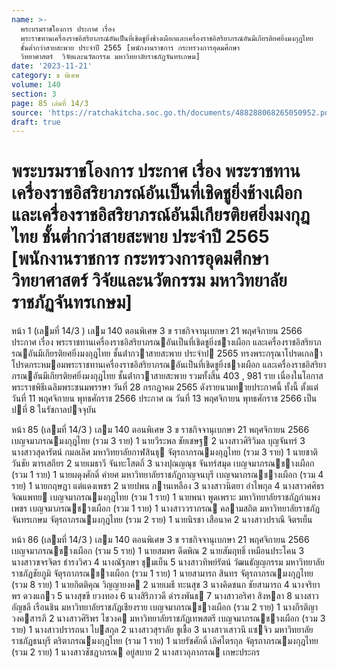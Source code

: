 ```yaml
---
name: >-
  พระบรมราชโองการ ประกาศ เรื่อง
  พระราชทานเครื่องราชอิสริยาภรณ์อันเป็นที่เชิดชูยิ่งช้างเผือกและเครื่องราชอิสริยาภรณ์อันมีเกียรติยศยิ่งมงกุฎไทย
  ชั้นต่ำกว่าสายสะพาย ประจำปี 2565 [พนักงานราชการ กระทรวงการอุดมศึกษา 
  วิทยาศาสตร์  วิจัยและนวัตกรรม มหาวิทยาลัยราชภัฏจันทรเกษม]
date: '2023-11-21'
category: ข พิเศษ
volume: 140
section: 3
page: 85 เล่มที่ 14/3
source: 'https://ratchakitcha.soc.go.th/documents/488288068265050952.pdf'
draft: true
---
```


# พระบรมราชโองการ ประกาศ เรื่อง พระราชทานเครื่องราชอิสริยาภรณ์อันเป็นที่เชิดชูยิ่งช้างเผือกและเครื่องราชอิสริยาภรณ์อันมีเกียรติยศยิ่งมงกุฎไทย ชั้นต่ำกว่าสายสะพาย ประจำปี 2565 [พนักงานราชการ กระทรวงการอุดมศึกษา  วิทยาศาสตร์  วิจัยและนวัตกรรม มหาวิทยาลัยราชภัฏจันทรเกษม]

หน้า 1 (เลมที่ 14/3 ) เลม 140 ตอนพิเศษ 3 ข ราชกิจจานุเบกษา 21 พฤศจิกายน 2566 ประกาศ เรื่อง พระราชทานเครื่องราชอิสริยาภรณอันเป็นที่เชิดชูยิ่งชางเผือก และเครื่องราชอิสริยาภรณอันมีเกียรติยศยิ่งมงกุฎไทย ชั้นต่ํากวาสายสะพาย ประจําป 2565 ทรงพระกรุณาโปรดเกลาโปรดกระหมอมพระราชทานเครื่องราชอิสริยาภรณอันเป็นที่เชิดชูยิ่งชางเผือก และเครื่องราชอิสริยาภรณอันมีเกียรติยศยิ่งมงกุฎไทย ชั้นต่ํากวาสายสะพาย รวมทั้งสิ้น 403 , 981 ราย เนื่องในโอกาสพระราชพิธีเฉลิมพระชนมพรรษา วันที่ 28 กรกฎาคม 2565 ดังรายนามทายประกาศนี้ ทั้งนี้ ตั้งแต่วันที่ 11 พฤศจิกายน พุทธศักราช 2566 ประกาศ ณ วันที่ 13 พฤศจิกายน พุทธศักราช 2566 เป็นปที่ 8 ในรัชกาลปจจุบัน

หน้า 85 (เลมที่ 14/3 ) เลม 140 ตอนพิเศษ 3 ข ราชกิจจานุเบกษา 21 พฤศจิกายน 2566 เบญจมาภรณมงกุฎไทย (รวม 3 ราย) 1 นายวีระพล ชัยเชษฐ 2 นางสาวศิริวิมล บุญจันทร์ 3 นางสาวสุดารัตน์ กมลเลิศ มหาวิทยาลัยกาฬสินธุ จัตุรถาภรณมงกุฎไทย (รวม 3 ราย) 1 นายชาติวันชัย ฆารเสถียร 2 นายเมธาวี จันทะโสตถิ์ 3 นางปุณญณุช จันทร์สมุด เบญจมาภรณชางเผือก (รวม 1 ราย) 1 นายผดุงศักดิ์ คํายศ มหาวิทยาลัยราชภัฏกาญจนบุรี เบญจมาภรณชางเผือก (รวม 4 ราย) 1 นายกฤษฎา แต่แดงเพชร 2 นายปพน กานเหลือง 3 นางสาวนิตยา อําไพกุล 4 นางสาวศศิธร จิณแพทย เบญจมาภรณมงกุฎไทย (รวม 1 ราย) 1 นายพนา พูดเพราะ มหาวิทยาลัยราชภัฏกําแพงเพชร เบญจมาภรณชางเผือก (รวม 1 ราย) 1 นางสาววราภรณ คลามสถิต มหาวิทยาลัยราชภัฏจันทรเกษม จัตุรถาภรณมงกุฎไทย (รวม 2 ราย) 1 นายนิรชา เสือนาค 2 นางสาวปราณี จิตรเย็น

หน้า 86 (เลมที่ 14/3 ) เลม 140 ตอนพิเศษ 3 ข ราชกิจจานุเบกษา 21 พฤศจิกายน 2566 เบญจมาภรณชางเผือก (รวม 5 ราย) 1 นายสมพร ดีดพิณ 2 นายสัมฤทธิ์ เหมือนประโคน 3 นางสาวขจรจิตร ธํารงวิศว 4 นางณัฐภษา ชุมเย็น 5 นางสาวทิพย์รัตน์ วัฒนธัญญกรรม มหาวิทยาลัยราชภัฏชัยภูมิ จัตุรถาภรณชางเผือก (รวม 1 ราย) 1 นายสามารถ สินทร จัตุรถาภรณมงกุฎไทย (รวม 8 ราย) 1 นายกิตติคุณ วิญญายงค 2 นายเมธี ทะนสุข 3 นางคิดชนก ชัยสามารถ 4 นางจริยาพร ดวงแกว 5 นางสุขขี ยวงทอง 6 นางสิริภาวดี ดํารงพันธ 7 นางสาวอริศา สิงหลา 8 นางสาวอัญชลี เรือนชิน มหาวิทยาลัยราชภัฏเชียงราย เบญจมาภรณชางเผือก (รวม 2 ราย) 1 นางกีรติญา วงคสารภี 2 นางสาวศิริพร ไชวงค มหาวิทยาลัยราชภัฏเทพสตรี เบญจมาภรณชางเผือก (รวม 3 ราย) 1 นางสาวปรารถนา ไบสกุล 2 นางสาวสุราลัย ชูเชื้อ 3 นางสาวเสาวนี แซจิว มหาวิทยาลัยราชภัฏธนบุรี ตริตาภรณมงกุฎไทย (รวม 1 ราย) 1 นายรัชศักดิ์ เลิศไตรกุล จัตุรถาภรณมงกุฎไทย (รวม 2 ราย) 1 นางสาวชัชฎาภรณ อยู่สบาย 2 นางสาวอุภาภรณ เกษะประกร
